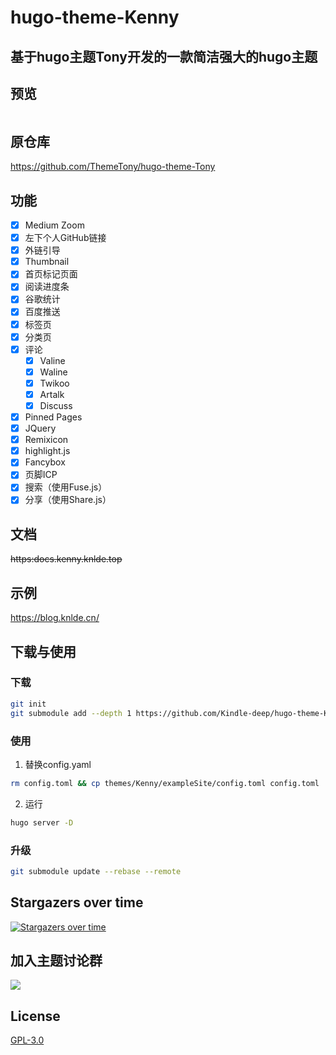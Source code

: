 # hugo-theme-Kenny
## 基于hugo主题Tony开发的一款简洁强大的hugo主题

## 预览
<img scr="https://jsd.cdn.zzko.cn/gh/Kindle-deep/CDN-File@main/image.png">

## 原仓库
https://github.com/ThemeTony/hugo-theme-Tony

## 功能

- [x] Medium Zoom
- [x] 左下个人GitHub链接
- [x] 外链引导
- [x] Thumbnail
- [x] 首页标记页面
- [x] 阅读进度条
- [x] 谷歌统计
- [x] 百度推送
- [x] 标签页
- [x] 分类页
- [x] 评论
    - [x] Valine
    - [x] Waline
    - [x] Twikoo
    - [x] Artalk
    - [x] Discuss
- [x] Pinned Pages
- [x] JQuery
- [x] Remixicon
- [x] highlight.js
- [x] Fancybox
- [x] 页脚ICP
- [x] 搜索（使用Fuse.js）
- [x] 分享（使用Share.js）

## 文档
~~https:docs.kenny.knlde.top~~

## 示例

https://blog.knlde.cn/

## 下载与使用
### 下载
```bash
git init
git submodule add --depth 1 https://github.com/Kindle-deep/hugo-theme-Kenny.git themes/Kenny
```

### 使用
1. 替换config.yaml
```bash
rm config.toml && cp themes/Kenny/exampleSite/config.toml config.toml
```

2. 运行
```bash
hugo server -D
```
### 升级
```bash
git submodule update --rebase --remote
```

## Stargazers over time

[![Stargazers over time](https://starchart.cc/Kindle-deep/hugo-theme-Kenny.svg)](https://starchart.cc/Kindle-deep/hugo-theme-Kenny)

## 加入主题讨论群
<img src="https://jsd.cdn.zzko.cn/gh/Kindle-deep/CDN-File@main/1675924781692_temp_qrcode_share_9993.png">

## License
[GPL-3.0](./LICENSE)





